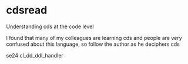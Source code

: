 # cdsread
Understanding cds at the code level


I found that many of my colleagues are learning cds and people are very confused about this language, so follow the author as he deciphers cds


se24 cl_dd_ddl_handler

